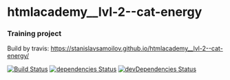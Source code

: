 # htmlacademy__lvl-2--cat-energy
### Training project

Build by travis: https://stanislavsamoilov.github.io/htmlacademy__lvl-2--cat-energy/

[![Build Status](https://travis-ci.org/StanislavSamoilov/htmlacademy__lvl-2--cat-energy.svg?branch=master)](https://travis-ci.org/StanislavSamoilov/htmlacademy__lvl-2--cat-energy)
[![dependencies Status](https://david-dm.org/StanislavSamoilov/htmlacademy__lvl-2--cat-energy/status.svg)](https://david-dm.org/StanislavSamoilov/htmlacademy__lvl-2--cat-energy)
[![devDependencies Status](https://david-dm.org/StanislavSamoilov/htmlacademy__lvl-2--cat-energy/dev-status.svg)](https://david-dm.org/StanislavSamoilov/htmlacademy__lvl-2--cat-energy?type=dev)
